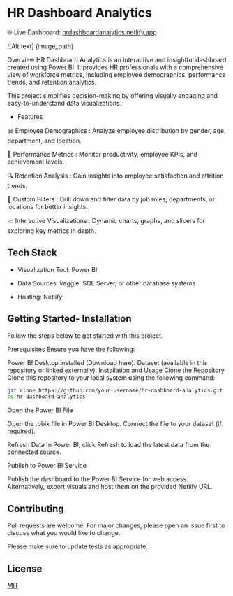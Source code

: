 # HR Dashboard Analytics

🌐 Live Dashboard: [hrdashboardanalytics.netlify.app](https://hrdashboardanalytics.netlify.app/)

![Alt text] (image_path)

Overview
HR Dashboard Analytics is an interactive and insightful dashboard created using Power BI. It provides HR professionals with a comprehensive view of workforce metrics, including employee demographics, performance trends, and retention analytics.

This project simplifies decision-making by offering visually engaging and easy-to-understand data visualizations.

* Features 

📊 Employee Demographics :
Analyze employee distribution by gender, age, department, and location. 

🚀 Performance Metrics :
Monitor productivity, employee KPIs, and achievement levels.

🔍 Retention Analysis : 
Gain insights into employee satisfaction and attrition trends.

🎯 Custom Filters :
Drill down and filter data by job roles, departments, or locations for better insights.

📈 Interactive Visualizations : 
Dynamic charts, graphs, and slicers for exploring key metrics in depth.

## Tech Stack

* Visualization Tool: Power BI

* Data Sources: kaggle, SQL Server, or other database systems

* Hosting: Netlify


## Getting Started- Installation
Follow the steps below to get started with this project.

Prerequisites
Ensure you have the following:

Power BI Desktop installed (Download here).
Dataset (available in this repository or linked externally).
Installation and Usage
Clone the Repository
Clone this repository to your local system using the following command:

```bash
git clone https://github.com/your-username/hr-dashboard-analytics.git
cd hr-dashboard-analytics
```
Open the Power BI File

Open the .pbix file in Power BI Desktop.
Connect the file to your dataset (if required).

Refresh Data
In Power BI, click Refresh to load the latest data from the connected source.

Publish to Power BI Service

Publish the dashboard to the Power BI Service for web access.
Alternatively, export visuals and host them on the provided Netlify URL.


## Contributing

Pull requests are welcome. For major changes, please open an issue first
to discuss what you would like to change.

Please make sure to update tests as appropriate.

## License

[MIT](https://choosealicense.com/licenses/mit/)
